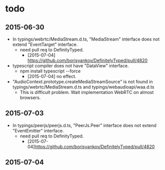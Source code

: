 # todo

## 2015-06-30

* In typings/webrtc/MediaStream.d.ts, "MediaStream" interface does not extend "EventTarget" interface.
  * need pull req to DefinityTyped.
    * [2015-07-04] https://github.com/borisyankov/DefinitelyTyped/pull/4820
* typescript compiler does not have "DataView" interface.
  * npm install typescript --force
    * [2015-07-04] no effect.
* "AudioContext.prototype.createMediaStreamSource" is not found in typings/webrtc/MediaStream.d.ts and typings/webaudioapi/waa.d.ts
  * This is difficult problem. Wait implementation WebRTC on almost browsers.

## 2015-07-03

* In typings/peerjs/peerjs.d.ts, "PeerJs.Peer" interface does not extend "EventEmitter" interface.
  * need pull req to DefinityTyped.
    * [2015-07-04]https://github.com/borisyankov/DefinitelyTyped/pull/4820

## 2015-07-04
